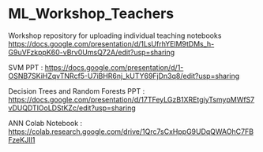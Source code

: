 # ML_Workshop_Teachers
Workshop repository for uploading individual teaching notebooks
https://docs.google.com/presentation/d/1LsUfrhYElM9tDMs_h-G9uVFzkppK60-vBrv0UmsQ72A/edit?usp=sharing


SVM PPT :
https://docs.google.com/presentation/d/1-OSNB7SKiHZqvTNRcf5-U7iBHR6nj_kUTY69FjDn3q8/edit?usp=sharing

Decision Trees and Random Forests PPT :
https://docs.google.com/presentation/d/17TFeyLGzB1XREtgiyTsmypMWfS7vDUQDTlOoLDStKZc/edit?usp=sharing

ANN Colab Notebook :
https://colab.research.google.com/drive/1Qrc7sCxHppG9UDqQWAOhC7FBFzeKJII1
